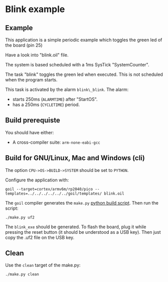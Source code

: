 # Blink example

## Example
This application is a simple periodic example which toggles the green led of the board (pin 25)

Have a look into "blink.oil" file.

The system is based scheduled with a 1ms SysTick "SystemCounter".

The task "blink" toggles the green led when executed.
This is not scheduled when the program starts.

This task is activated by the alarm `blink\_blink`. The alarm:

 * starts 250ms (`ALARMTIME`) after "StartOS".
 * has a 250ms (`CYCLETIME`) period.

## Build prerequiste

You should have either: 

 * A cross-compiler suite: `arm-none-eabi-gcc`

## Build for GNU/Linux, Mac and Windows (cli)
The option `CPU->OS->BUILD->SYSTEM` should be set to `PYTHON`.

Configure the application with: 

```
goil --target=cortex/armv6m/rp2040/pico --templates=../../../../../../goil/templates/ blink.oil
```

The `goil` compiler generates the `make.py` [python build script](https://github.com/TrampolineRTOS/trampoline/wiki/Application-Build-system). Then run the script:

```
./make.py uf2
```

The `blink_exe` should be generated. To flash the board, plug it while pressing the reset button (it should be understood as a USB key). Then just copy the .uf2 file on the USB key.

## Clean

Use the `clean` target of the make.py:

```
./make.py clean
```
